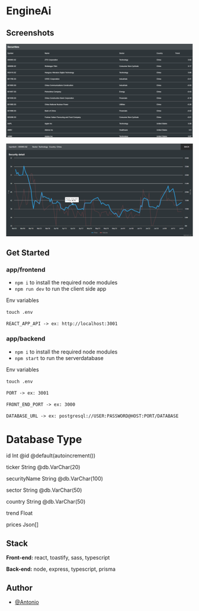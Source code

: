 
# EngineAi



## Screenshots

![example 1](https://github.com/AntonioSilvaVaz/engine-ai/blob/main/assets/1.png)

![example 2](https://github.com/AntonioSilvaVaz/engine-ai/blob/main/assets/2.png)


## Get Started
### app/frontend
- ```npm i``` to install the required node modules
- ```npm run dev``` to run the client side app

Env variables

```touch .env```

`REACT_APP_API -> ex: http://localhost:3001`

### app/backend
- ```npm i``` to install the required node modules
- ```npm start``` to run the serverdatabase

Env variables

```touch .env```

`PORT -> ex: 3001`

`FRONT_END_PORT -> ex: 3000` 

`DATABASE_URL -> ex: postgresql://USER:PASSWORD@HOST:PORT/DATABASE`

# Database Type
  id           Int      @id @default(autoincrement())

  ticker       String   @db.VarChar(20)

  securityName String   @db.VarChar(100)

  sector       String   @db.VarChar(50)

  country      String   @db.VarChar(50)

  trend        Float

  prices       Json[]

## Stack

**Front-end:** react, toastify, sass, typescript

**Back-end:** node, express, typescript, prisma

## Author

- [@Antonio](https://github.com/AntonioSilvaVaz)
